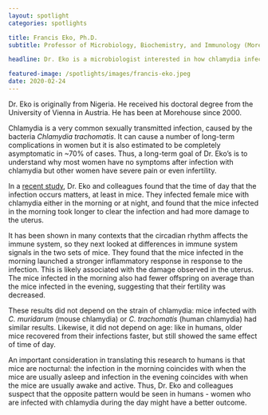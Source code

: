 ```yaml
---
layout: spotlight
categories: spotlights

title: Francis Eko, Ph.D.
subtitle: Professor of Microbiology, Biochemistry, and Immunology (Morehouse School of Medicine)

headline: Dr. Eko is a microbiologist interested in how chlamydia infection works, with the goal of developing an effective vaccine.

featured-image: /spotlights/images/francis-eko.jpeg
date: 2020-02-24
---
```


Dr. Eko is originally from Nigeria. He received his doctoral degree from the University of Vienna in Austria. He has been at Morehouse since 2000.

Chlamydia is a very common sexually transmitted infection, caused by the bacteria <i>Chlamydia trachomatis</i>. It can cause a number of long-term complications in women but it is also estimated to be completely asymptomatic in ~70% of cases. Thus, a long-term goal of Dr. Eko’s is to understand why most women have no symptoms after infection with chlamydia but other women have severe pain or even infertility.

In a <a class="light-bg" href="https://doi.org/10.1038%2Fs41598-019-47878-y" target="_blank" rel="noopener noreferrer">recent study</a>, Dr. Eko and colleagues found that the time of day that the infection occurs matters, at least in mice. They infected female mice with chlamydia either in the morning or at night, and found that the mice infected in the morning took longer to clear the infection and had more damage to the uterus.

It has been shown in many contexts that the circadian rhythm affects the immune system, so they next looked at differences in immune system signals in the two sets of mice. They found that the mice infected in the morning launched a stronger inflammatory response in response to the infection. This is likely associated with the damage observed in the uterus. The mice infected in the morning also had fewer offspring on average than the mice infected in the evening, suggesting that their fertility was decreased.

These results did not depend on the strain of chlamydia: mice infected with <i>C. muridarum</i> (mouse chlamydia) or <i>C. trachomatis</i> (human chlamydia) had similar results. Likewise, it did not depend on age: like in humans, older mice recovered from their infections faster, but still showed the same effect of time of day.

An important consideration in translating this research to humans is that mice are nocturnal: the infection in the morning coincides with when the mice are usually asleep and infection in the evening coincides with when the mice are usually awake and active. Thus, Dr. Eko and colleagues suspect that the opposite pattern would be seen in humans - women who are infected with chlamydia during the day might have a better outcome.
